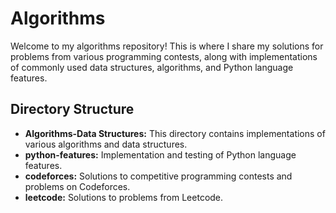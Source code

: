 # Algorithms 

Welcome to my algorithms repository! This is where I share my solutions for problems from various programming contests, along with implementations of commonly used data structures, algorithms, and Python language features.

## Directory Structure

- **Algorithms-Data Structures:** This directory contains implementations of various algorithms and data structures.
- **python-features:** Implementation and testing of Python language features.
- **codeforces:** Solutions to competitive programming contests and problems on Codeforces.
- **leetcode:** Solutions to problems from Leetcode. 
